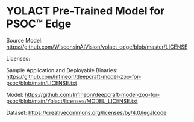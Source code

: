 # YOLACT  Pre-Trained Model for PSOC™ Edge

Source Model: https://github.com/WisconsinAIVision/yolact_edge/blob/master/LICENSE

Licenses:

Sample Application and Deployable Binaries: https://github.com/Infineon/deepcraft-model-zoo-for-psoc/blob/main/LICENSE.txt

Model: https://github.com/Infineon/deepcraft-model-zoo-for-psoc/blob/main/Yolact/licenses/MODEL_LICENSE.txt

Dataset: https://creativecommons.org/licenses/by/4.0/legalcode